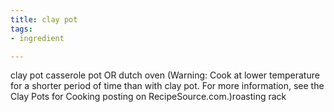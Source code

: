 ```yaml
---
title: clay pot
tags:
- ingredient

---
```

clay pot casserole pot OR dutch oven (Warning: Cook at lower temperature for a shorter period of time than with clay pot. For more information, see the Clay Pots for Cooking posting on RecipeSource.com.)roasting rack
